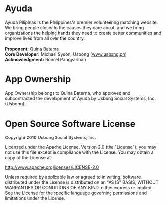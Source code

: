 # Ayuda
Ayuda Pilipinas is the Philippines's premier volunteering matching website. We bring people closer to the causes they care about, and we bring organizations the helping hands they need to create better communities and improve lives from all over the country.
<br><br>
<b>Proponent:</b> Quina Baterna<br>
<b>Core Developer:</b> Michael Syson, Usbong (www.usbong.ph)<br>
<b>Acknowledgment:</b> Ronnel Pangyarihan

# App Ownership
App Ownership belongs to Quina Baterna, who approved and subcontracted the development of Ayuda by Usbong Social Systems, Inc. (Usbong). 

# Open Source Software License
Copyright 2016 Usbong Social Systems, Inc.

Licensed under the Apache License, Version 2.0 (the "License"); you may not use this file except in compliance with the License. You may obtain a copy of the License at

   http://www.apache.org/licenses/LICENSE-2.0
  
Unless required by applicable law or agreed to in writing, software distributed under the License is distributed on an "AS IS" BASIS, WITHOUT WARRANTIES OR CONDITIONS OF ANY KIND, either express or implied. See the License for the specific language governing permissions and limitations under the License.
